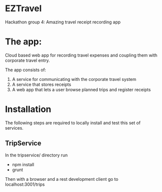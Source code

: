# EZTravel
Hackathon group 4: Amazing travel receipt recording app

The app:
========
Cloud based web app for recording travel expenses and coupling them with corporate travel entry.

The app consists of:
1. A service for communicating with the corporate travel system
1. A service that stores receipts
1. A web app that lets a user browse planned trips and register receipts

Installation
============
The following steps are required to locally install and test this set of services.

TripService
-----------
In the tripservice/ directory run
  * npm install
  * grunt

Then with a browser and a rest development client go to localhost:3001/trips
